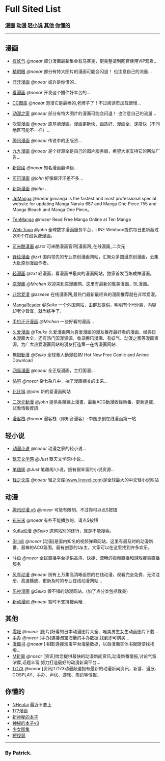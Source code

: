 # Full Sited List

### [漫画](#m) [动漫](#a) [轻小说](#l) [其他](#o) [你懂的](#h)

------

<a class="m" id="m"></a>
## 漫画

- [有妖气](sited://data?aHR0cDovL3NpdGVkLm5vZWFyLm9yZy9hZGRpbi9zaXRlMTAwNS5zaXRlZC54bWw=)
  *@noear*
  部分漫画最新集会有马赛克，更完整请到网官使用VIP观看...

- [精明眼](sited://data?aHR0cDovL3NpdGVkLm5vZWFyLm9yZy9hZGRpbi9zaXRlMTAwNy5zaXRlZC54bWw=)
  *@noear* 
  部分有特大图片的漫画可能会闪退！ 也注意自己的流量...

- [汗汗漫画](sited://data?aHR0cDovL3NpdGVkLm5vZWFyLm9yZy9hZGRpbi9zaXRlMTAwOC5zaXRlZC54bWw=)
  *@noear*
  或许是你懂的...

- [看漫画](sited://data?aHR0cDovL3NpdGVkLm5vZWFyLm9yZy9hZGRpbi9zaXRlMTAwOS5zaXRlZC54bWw=)
  *@noear*
  开发这个插件好幸苦的...

- [CC图库](sited://data?aHR0cDovL3NpdGVkLm5vZWFyLm9yZy9hZGRpbi9zaXRlMTAxMi5zaXRlZC54bWw=)
  *@noear* 
  港漫它是最棒的,老牌子了！不过阅读页加载很慢...

- [动漫之家](sited://data?aHR0cDovL3NpdGVkLm5vZWFyLm9yZy9hZGRpbi9zaXRlMTAxNC5zaXRlZC54bWw=)
  *@noear*
  部分有特大图片的漫画可能会闪退！ 也注意自己的流量...

- [吹雪漫画](sited://data?aHR0cDovL3NpdGVkLm5vZWFyLm9yZy9hZGRpbi9zaXRlMTAxOS5zaXRlZC54bWw=)
  *@noear*
  原基德漫画。漫画更新快、画质好、漫画全、速度快（不同地区可能不一样）...

- [腾讯漫画](sited://data?aHR0cDovL3NpdGVkLm5vZWFyLm9yZy9hZGRpbi9zaXRlMTAyMC5zaXRlZC54bWw=)
  *@noear* 
  传说中的正版货...

- [九九漫画](sited://data?aHR0cDovL3NpdGVkLm5vZWFyLm9yZy9hZGRpbi9zaXRlMTAyMy5zaXRlZC54bWw=)
  *@noear* 
  是个好源全是自己的图片服务器，希望大家支持它的网站广告...

- [新鼠绘](sited://data?aHR0cDovL3NpdGVkLm5vZWFyLm9yZy9hZGRpbi9zaXRlMTAzMC5zaXRlZC54bWw=)
  *@noear* 
  知名漫画翻译组...

- [可可漫画](sited://data?aHR0cDovL3NpdGVkLm5vZWFyLm9yZy9hZGRpbi9zaXRlMTAzMi5zaXRlZC54bWw=)
  *@john*
  好像跟汗汗差不多...

- [新新漫画](sited://data?aHR0cDovL3NpdGVkLm5vZWFyLm9yZy9hZGRpbi9zaXRlMTAzMy5zaXRlZC54bWw=)
  *@john* 
  ...

- [JpManga](sited://data?aHR0cDovL3NpdGVkLm5vZWFyLm9yZy9hZGRpbi9zaXRlMTAzOS5zaXRlZC54bWw=)
  *@noear* 
  jpmanga is the fastest and most professional special website for updating Manga Naruto 687 and Manga One Piece 755 and Manga Bleach and Manga One Piece。

- [TenManga](sited://data?aHR0cDovL3NpdGVkLm5vZWFyLm9yZy9hZGRpbi9zaXRlMTA0MC5zaXRlZC54bWw=)
  *@noear*
  Read Free Manga Online at Ten Manga

- [Web Toon](sited://data?aHR0cDovL3NpdGVkLm5vZWFyLm9yZy9hZGRpbi91cGxvYWQxNTEyMjcxMjEyMDAuc2l0ZWQueG1s)
  *@john*
  全球数字漫画服务平台，LINE Webtoon提供每日更新超过200个在线免费漫画。

- [可米酷漫画](sited://data?aHR0cDovL3NpdGVkLm5vZWFyLm9yZy9hZGRpbi91cGxvYWQxNjAxMjAxMTAxMzguc2l0ZWQueG1s)
  *@zxt*
  可米酷漫画官网|漫画网_在线漫画_二次元

- [锋绘漫画](sited://data?aHR0cDovL3NpdGVkLm5vZWFyLm9yZy9hZGRpbi91cGxvYWQxNjAxMjgxMDAxMzcuc2l0ZWQueG1s)
  *@zxt* 
  国内领先的专业原创漫画网站，汇聚众多国漫原创漫画，云集大批原创漫画作者。

- [轻漫画](sited://data?aHR0cDovL3NpdGVkLm5vZWFyLm9yZy9hZGRpbi91cGxvYWQxNjA2MTgxNTA2MzIuc2l0ZWQueG1s)
  *@zxt*
  轻漫画，看漫画书最爽的漫画网站，独家首发百炼成神漫画。

- [腐漫画](sited://data?aHR0cDovL3NpdGVkLm5vZWFyLm9yZy9hZGRpbi91cGxvYWQxNjA3MDYxMTA3NDQuc2l0ZWQueG1s)
  *@Mrchen*
  欢迎来到腐漫画网。这里有最新的耽美漫画，BL漫画。

- [非常爱漫](sited://data?aHR0cDovL3NpdGVkLm5vZWFyLm9yZy9hZGRpbi91cGxvYWQxNjA3MDgxNDA3NTMuc2l0ZWQueG1s)
  *@zsxeee*
  在线漫画网,最热门最新最经典的漫画推荐就在非常爱漫。

- [MangaReader](sited://data?aHR0cDovL3NpdGVkLm5vZWFyLm9yZy9hZGRpbi91cGxvYWQxNjA3MDgyMjA3MDcuc2l0ZWQueG1s)
  *@Seiko*
  一个外国网站，由群友提供，明明有个H分类，内容却老少皆宜，就当练手了。

- [手机汗汗漫画](sited://data?aHR0cDovL3NpdGVkLm5vZWFyLm9yZy9hZGRpbi91cGxvYWQxNjA3MDkxNzA3MTQuc2l0ZWQueG1s)
  *@Mrchen* 
  一些好看的漫画...

- [久爱漫画](sited://data?aHR0cDovL3NpdGVkLm5vZWFyLm9yZy9hZGRpbi91cGxvYWQxNjA3MTAyMjA3MzMuc2l0ZWQueG1s)
  *@Touko*
  久爱漫画网为喜爱漫画的漫友推荐最好看的漫画，经典日本漫画大全，还有热门国漫资源，收录腾讯漫画、有妖气、动漫之家等漫画资源，为广大热爱漫画网站的漫友打造第一在线漫画网站.

- [無限動漫](sited://data?aHR0cDovL3NpdGVkLm5vZWFyLm9yZy9hZGRpbi91cGxvYWQxNjA3MTcwNzA3MTkuc2l0ZWQueG1s)
  *@Seiko*
  全球華人動漫狂熱! Hot New Free Comic and Anime Download

- [网易漫画](sited://data?aHR0cDovL3NpdGVkLm5vZWFyLm9yZy9hZGRpbi9zaXRlMTAzMS5zaXRlZC54bWw=)
  *@noear*
  全正版漫画，主打国漫...

- [贴吧](sited://data?aHR0cDovL3NpdGVkLm5vZWFyLm9yZy9hZGRpbi9zaXRlMTAzNC5zaXRlZC54bWw=)
  *@noear*
  杂七杂八中，抽了漫画相关的出来...

- [比比猴](sited://data?aHR0cDovL3NpdGVkLm5vZWFyLm9yZy9hZGRpbi9zaXRlMTAzNWEuc2l0ZWQueG1s)
  *@john*
  新的爱漫画网站

- [二次元動漫](sited://data?aHR0cDovL3NpdGVkLm5vZWFyLm9yZy9hZGRpbi9zaXRlMTAzNi5zaXRlZC54bWw=)
  *@john*
  提供各類線上漫畫、最新ACG動漫收錄新番、更新連載、試看情報資訊

- [漫客栈](sited://data?aHR0cDovL3NpdGVkLm5vZWFyLm9yZy9hZGRpbi9zaXRlMTAzNy5zaXRlZC54bWw=)
  *@noear* 
  漫客栈（即知音漫客）-中国原创在线漫画第一站

<a class="l" id="l"></a>
## 轻小说

- [动漫小说](sited://data?aHR0cDovL3NpdGVkLm5vZWFyLm9yZy9hZGRpbi9zaXRlMjAwMS5zaXRlZC54bWw=)
  *@noear*
  动漫之家的轻小说...

- [飘天文学网](sited://data?aHR0cDovL3NpdGVkLm5vZWFyLm9yZy9hZGRpbi9zaXRlMjAwMy5zaXRlZC54bWw=)
  *@Just*
  飘天文学网/小说...

- [笔趣阁](sited://data?aHR0cDovL3NpdGVkLm5vZWFyLm9yZy9hZGRpbi9zaXRlMjAwNC5zaXRlZC54bWw=)
  *@Just*
  笔趣阁/小说，拥有很丰富的小说资源...

- [轻之文库](sited://data?aHR0cDovL3NpdGVkLm5vZWFyLm9yZy9hZGRpbi9zaXRlMjAwMi5zaXRlZC54bWw=)
  *@noear*
  轻之文库(www.linovel.com)是全球最大的中文轻小说网站

<a class="a" id="a"></a>
## 动漫

- [腾讯动漫.v5](sited://data?aHR0cDovL3NpdGVkLm5vZWFyLm9yZy9hZGRpbi9zaXRlMzAwMy5zaXRlZC54bWw=)
  *@noear*
  可能有限制，不过你可以点S按钮

- [布米米](sited://data?aHR0cDovL3NpdGVkLm5vZWFyLm9yZy9hZGRpbi9zaXRlMzAwMS5zaXRlZC54bWw=)
  *@noear*
  有些不能播放的，请点S按钮

- [KuKu动漫](sited://data?aHR0cDovL3NpdGVkLm5vZWFyLm9yZy9hZGRpbi91cGxvYWQxNjA3MTQwODA3MjYuc2l0ZWQueG1s)
  *@Seiko*
  这网站别的还行，就是不能搜索。

- [Bilibili](sited://data?aHR0cDovL3NpdGVkLm5vZWFyLm9yZy9hZGRpbi9zaXRlMzAwNy5zaXRlZC54bWw=)
  *@noear*
  [动画]是国内知名的视频弹幕网站，这里有最及时的动漫新番，最棒的ACG氛围，最有创意的Up主。大家可以在这里找到许多欢乐。

- [斗鱼](sited://data?aHR0cDovL3NpdGVkLm5vZWFyLm9yZy9hZGRpbi9zaXRlNzAwMS5zaXRlZC54bWw=)
  *@noear*
  全民直播平台提供高清、快捷、流畅的视频直播和游戏赛事直播服务

- [风车动漫](sited://data?aHR0cDovL3NpdGVkLm5vZWFyLm9yZy9hZGRpbi9zaXRlMzAwNC5zaXRlZC54bWw=)
  *@noear*
  拥有上万集高清晰画质的在线动漫，观看完全免费、无须注册、高速播放、更新及时的专业在线动漫网站...

- [乐神漫画](sited://data?aHR0cDovL3NpdGVkLm5vZWFyLm9yZy9hZGRpbi91cGxvYWQxNjA3MDcxMzA3MzEuc2l0ZWQueG1s)
  *@Seiko*
  很不错的动漫网站。(加了点分类包括耽美)

- [新动漫网](sited://data?aHR0cDovL3NpdGVkLm5vZWFyLm9yZy9hZGRpbi9zaXRlMTAxMC5zaXRlZC54bWw=)
  *@noear*
  暂时不支持搜索哦...

<a class="o" id="o"></a>
## 其他

- [零域](sited://data?aHR0cDovL3NpdGVkLm5vZWFyLm9yZy9hZGRpbi9zaXRlNDAwMS5zaXRlZC54bWw=)
  *@noear*
  [图片]好看的日本动漫图片大全、唯美男生女生动画图片下载...
- [手办](sited://data?aHR0cDovL3NpdGVkLm5vZWFyLm9yZy9hZGRpbi9zaXRlNTAwMS5zaXRlZC54bWw=)
  *@noear*
  [手办]连接淘宝海量的手办数据,找到即可购买...
- [漫画书](sited://data?aHR0cDovL3NpdGVkLm5vZWFyLm9yZy9hZGRpbi9zaXRlNTAwMi5zaXRlZC54bWw=)
  *@noear*
  [书籍]连接淘宝平台海量数据，以后漫画实体书就随便找找啦...
- [M新闻](sited://data?aHR0cDovL3NpdGVkLm5vZWFyLm9yZy9hZGRpbi9zaXRlNjAwMS5zaXRlZC54bWw=)
  *@noear*
  [资讯]给您提供最快的动漫新闻资讯,动漫新番情报,讨论气氛浓厚,话题丰富,努力打造最好的动漫新闻平台...
- [17173](sited://data?aHR0cDovL3NpdGVkLm5vZWFyLm9yZy9hZGRpbi9zaXRlNjAwMi5zaXRlZC54bWw=)
  *@noear*
  [资讯]17173动漫频道拥有最新的动漫新闻资讯，新番、漫展、COSPLAY、手办、声优、游戏、周边等情报…

<a class="h" id="h"></a>
## 你懂的

-  [NHentai](sited://data?aHR0cDovL2QudG91a28ubW9lL25oLmQvbmguZC5zaXRlZC54bWw=) 最近不要上
-  [177漫画](http://www.westudio.ml/sited/177manga.sited)
-  [新神秘的本子](http://www.westudio.ml/sited/newmagicbook.sited)
-  [神秘的本子v3](http://www.westudio.ml/sited/magicbookv3.sited)
-  [少女图集](http://www.westudio.ml/sited/teengirlgallery.sited)
-  [短视频](http://www.westudio.ml/sited/shortvideo.sited)

---

### By Patrick.